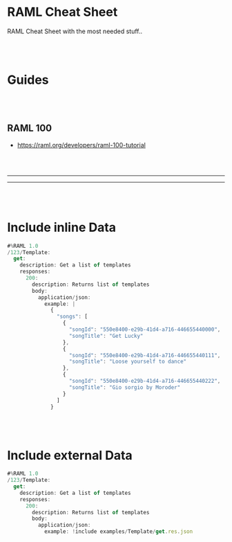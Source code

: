 # RAML Cheat Sheet
RAML Cheat Sheet with the most needed stuff..


<br><br>






# Guides


<br><br>


## RAML 100
- https://raml.org/developers/raml-100-tutorial














<br><br>
____________________________________________
____________________________________________
<br><br>



# Include inline Data
```javascript
#%RAML 1.0
/123/Template:
  get:
    description: Get a list of templates
    responses:
      200:
        description: Returns list of templates
        body:
          application/json:
            example: |
              {
                "songs": [
                  {
                    "songId": "550e8400-e29b-41d4-a716-446655440000",
                    "songTitle": "Get Lucky"
                  },
                  {
                    "songId": "550e8400-e29b-41d4-a716-446655440111",
                    "songTitle": "Loose yourself to dance"
                  },
                  {
                    "songId": "550e8400-e29b-41d4-a716-446655440222",
                    "songTitle": "Gio sorgio by Moroder"
                  }
                ]
              }
```

<br><br>

# Include external Data
```javascript
#%RAML 1.0
/123/Template:
  get:
    description: Get a list of templates
    responses:
      200:
        description: Returns list of templates
        body:
          application/json:
            example: !include examples/Template/get.res.json
```

